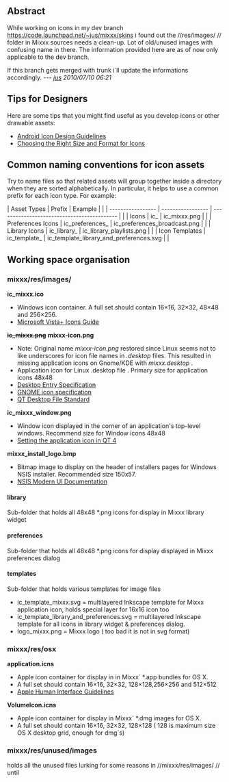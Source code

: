 ## Abstract

While working on icons in my dev branch
<https://code.launchpad.net/~jus/mixxx/skins> i found out the
//res/images/ // folder in Mixxx sources needs a clean-up. Lot of
old/unused images with confusing name in there. The information provided
here are as of now only applicable to the dev branch.

If this branch gets merged with trunk i\`ll update the informations
accordingly. --- *[jus](jus-AT-justmail.de) 2010/07/10 06:21*

## Tips for Designers

Here are some tips that you might find useful as you develop icons or
other drawable assets:

  - [Android Icon Design
    Guidelines](http://developer.android.com/guide/practices/ui_guidelines/icon_design.html#design_tips)
  - [Choosing the Right Size and Format for
    Icons](hhttp://www.visualpharm.com/articles/icon_sizes.html)

## Common naming conventions for icon assets

Try to name files so that related assets will group together inside a
directory when they are sorted alphabetically. In particular, it helps
to use a common prefix for each icon type. For example:

| Asset Types       | Prefix            | Example                                     |  |
| ----------------- | ----------------- | ------------------------------------------- |  |
| Icons             | ic\_              | ic\_mixxx.png                               |  |
| Preferences Icons | ic\_preferences\_ | ic\_preferences\_broadcast.png              |  |
| Library Icons     | ic\_library\_     | ic\_library\_playlists.png                  |  |
| Icon Templates    | ic\_template\_    | ic\_template\_library\_and\_preferences.svg |  |

## Working space organisation

### mixxx/res/images/

**ic\_mixxx.ico**

  - Windows icon container. A full set should contain 16×16, 32×32,
    48×48 and 256×256.
  - [Microsoft Vista+ Icons
    Guide](http://msdn.microsoft.com/en-us/library/aa511280.aspx) 

**~~ic\_mixxx.png~~** **mixxx-icon.png**

  - Note: Original name *mixxx-icon.png* restored since Linux seems not
    to like underscores for icon file names in *.desktop* files. This
    resulted in missing application icons on Gnome/KDE with
    *mixxx.desktop* .
  - Application icon for Linux .desktop file . Primary size for
    application icons 48x48
  - [Desktop Entry
    Specification](http://standards.freedesktop.org/desktop-entry-spec/latest/)
  - [GNOME icon
    specification](http://library.gnome.org/devel/hig-book/stable/icons-types.html.en)
  - [QT Desktop File
    Standard](http://doc.qt.nokia.com/qtextended4.4/desktopfiles.html)

**ic\_mixxx\_window.png**

  - Window icon displayed in the corner of an application's top-level
    windows. Recommend size for Window icons 48x48
  - [Setting the application icon in
    QT 4](http://doc.trolltech.com/4.6/appicon.html)

**mixxx\_install\_logo.bmp**

  - Bitmap image to display on the header of installers pages for
    Windows NSIS installer. Recommended size 150x57.
  - [NSIS Modern UI
    Documentation](http://nsis.sourceforge.net/Docs/Modern%20UI%202/Readme.html)

#### library

Sub-folder that holds all 48x48 \*.png icons for display in Mixxx
library widget

#### preferences

Sub-folder that holds all 48x48 \*.png icons for display displayed in
Mixxx preferences dialog

#### templates

Sub-folder that holds various templates for image files

  - ic\_template\_mixxx.svg = multilayered Inkscape template for Mixxx
    application icon, holds special layer for 16x16 icon too
  - ic\_template\_library\_and\_preferences.svg = multilayered Inkscape
    template for all icons in library widget & preferences dialog.
  - logo\_mixxx.png = Mixxx logo ( too bad it is not in svg format)

### mixxx/res/osx

**application.icns**

  - Apple icon container for display in in Mixxx\` \*.app bundles for OS
    X.
  - A full set should contain 16×16, 32×32, 128×128,256×256 and 512×512
  - [Apple Human Interface
    Guidelines](http://developer.apple.com/documentation/UserExperience/Conceptual/AppleHIGuidelines/XHIGIcons/XHIGIcons.html#//apple_ref/doc/uid/20000967-TPXREF115)
    

**VolumeIcon.icns**

  - Apple icon container for display in Mixxx\` \*.dmg images for OS X. 
  - A full set should contain 16×16, 32×32, 128×128 ( 128 is maximum
    size OS X desktop grid, enough for dmg\`s)

### mixxx/res/unused/images

holds all the unused files lurking for some reasons in
//mixxx/res/images/ // until
